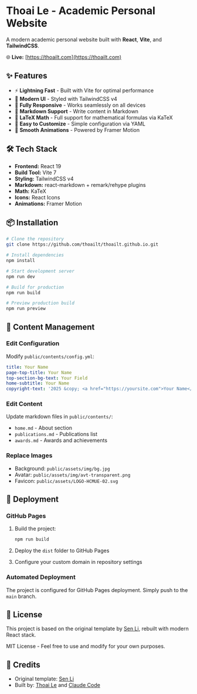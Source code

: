 # Thoai Le - Academic Personal Website

A modern academic personal website built with **React**, **Vite**, and **TailwindCSS**.

🌐 **Live:** [https://thoailt.com](https://thoailt.com)

## ✨ Features

- ⚡ **Lightning Fast** - Built with Vite for optimal performance
- 🎨 **Modern UI** - Styled with TailwindCSS v4
- 📱 **Fully Responsive** - Works seamlessly on all devices
- 📝 **Markdown Support** - Write content in Markdown
- 🔢 **LaTeX Math** - Full support for mathematical formulas via KaTeX
- 🎯 **Easy to Customize** - Simple configuration via YAML
- 🚀 **Smooth Animations** - Powered by Framer Motion

## 🛠️ Tech Stack

- **Frontend:** React 19
- **Build Tool:** Vite 7
- **Styling:** TailwindCSS v4
- **Markdown:** react-markdown + remark/rehype plugins
- **Math:** KaTeX
- **Icons:** React Icons
- **Animations:** Framer Motion

## 📦 Installation

```bash
# Clone the repository
git clone https://github.com/thoailt/thoailt.github.io.git

# Install dependencies
npm install

# Start development server
npm run dev

# Build for production
npm run build

# Preview production build
npm run preview
```

## 📝 Content Management

### Edit Configuration
Modify `public/contents/config.yml`:
```yaml
title: Your Name
page-top-title: Your Name
top-section-bg-text: Your Field
home-subtitle: Your Name
copyright-text: '2025 &copy; <a href="https://yoursite.com">Your Name</a>'
```

### Edit Content
Update markdown files in `public/contents/`:
- `home.md` - About section
- `publications.md` - Publications list
- `awards.md` - Awards and achievements

### Replace Images
- Background: `public/assets/img/bg.jpg`
- Avatar: `public/assets/img/avt-transparent.png`
- Favicon: `public/assets/LOGO-HCMUE-02.svg`

## 🚀 Deployment

### GitHub Pages
1. Build the project:
   ```bash
   npm run build
   ```

2. Deploy the `dist` folder to GitHub Pages

3. Configure your custom domain in repository settings

### Automated Deployment
The project is configured for GitHub Pages deployment. Simply push to the `main` branch.

## 📄 License

This project is based on the original template by [Sen Li](https://github.com/senli1073/senli1073.github.io), rebuilt with modern React stack.

MIT License - Feel free to use and modify for your own purposes.

## 🙏 Credits

- Original template: [Sen Li](https://github.com/senli1073/senli1073.github.io)
- Built by: [Thoai Le](https://github.com/thoailt) and [Claude Code](https://www.claude.com/product/claude-code)
